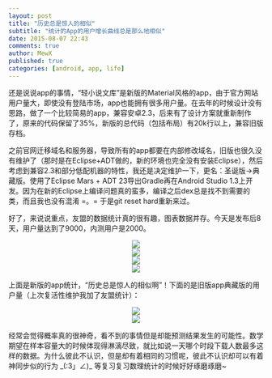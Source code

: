 ```yaml
---
layout: post
title: "历史总是惊人的相似"
subtitle: "统计的App的用户增长曲线总是那么地相似"
date: 2015-08-07 22:43
comments: true
author: MewX
published: true
categories: [android, app, life]
---
```


还是说说app的事情，“轻小说文库”是新版的Material风格的app，由于官方网站用户量大，即使没有登陆市场，app也能拥有很多用户量。在去年的时候设计没有思路，做了一个比较简易的app，兼容安卓2.3，后来有了设计方案就重新制作了，原来的代码保留了35%，新版的总代码（包括布局）有20k行以上，兼容旧版存档。

之前官网迁移域名和服务器，导致所有的app都要在内部修改域名，旧版也很久没有维护了（那时是在Eclipse+ADT做的，新的环境也完全没有安装Eclipse），然后考虑到兼容2.3和部分低配机器的特性，我还是决定维护一下，更名：圣诞版->典藏版。使用了Eclipse Mars + ADT 23导出Gradle再在Android Studio 1.3上开发。因为在新的Eclipse上编译问题真的蛮多，编译之后dex总是找不到需要的类，而且我也没有混淆 =。= 于是git reset hard重新来过。

好了，来说说重点，友盟的数据统计真的很有趣，图表数据并存。今天是发布后8天，用户量达到了9000，内测用户是2000。

<center><img src="{{ site.cdn }}imgs/201508/statistics-new1.jpg" style="max-width:100%;"/></center>

<center><img src="{{ site.cdn }}imgs/201508/statistics-new2.jpg" style="max-width:100%;"/></center>

<center><img src="{{ site.cdn }}imgs/201508/statistics-new3.jpg" style="max-width:100%;"/></center>

<center><img src="{{ site.cdn }}imgs/201508/statistics-new4.jpg" style="max-width:100%;"/></center>

上面是新版的app统计，“历史总是惊人的相似啊”！下面的是旧版app典藏版的用户量（上次复活性维护我加了友盟统计）：

<center><img src="{{ site.cdn }}imgs/201508/statistics-old1.jpg" style="max-width:100%;"/></center>

<center><img src="{{ site.cdn }}imgs/201508/statistics-old2.jpg" style="max-width:100%;"/></center>

经常会觉得概率真的很神奇，看不到的事情但是却能预测结果发生的可能性。数学期望在样本容量大的时候体现得淋漓尽致，就比如说一天哪个时段下载人数最多这样的数据。为什么彼此不认识，但是却有着相同的习惯呢，彼此不认识却可以有着神同步似的行为 \_(:3」∠)\_ 等复习复习数理统计的时候好好琢磨琢磨~
